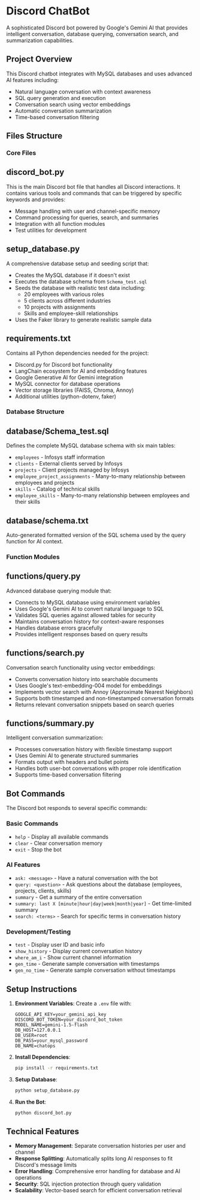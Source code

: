 # Discord ChatBot

A sophisticated Discord bot powered by Google's Gemini AI that provides intelligent conversation, database querying, conversation search, and summarization capabilities.

## Project Overview

This Discord chatbot integrates with MySQL databases and uses advanced AI features including:
- Natural language conversation with context awareness
- SQL query generation and execution
- Conversation search using vector embeddings
- Automatic conversation summarization
- Time-based conversation filtering

## Files Structure

### Core Files

## discord_bot.py
This is the main Discord bot file that handles all Discord interactions. It contains various tools and commands that can be triggered by specific keywords and provides:
- Message handling with user and channel-specific memory
- Command processing for queries, search, and summaries
- Integration with all function modules
- Test utilities for development

## setup_database.py
A comprehensive database setup and seeding script that:
- Creates the MySQL database if it doesn't exist
- Executes the database schema from `Schema_test.sql`
- Seeds the database with realistic test data including:
  - 20 employees with various roles
  - 5 clients across different industries
  - 10 projects with assignments
  - Skills and employee-skill relationships
- Uses the Faker library to generate realistic sample data

## requirements.txt
Contains all Python dependencies needed for the project:
- Discord.py for Discord bot functionality
- LangChain ecosystem for AI and embedding features
- Google Generative AI for Gemini integration
- MySQL connector for database operations
- Vector storage libraries (FAISS, Chroma, Annoy)
- Additional utilities (python-dotenv, faker)

### Database Structure

## database/Schema_test.sql
Defines the complete MySQL database schema with six main tables:
- `employees` - Infosys staff information
- `clients` - External clients served by Infosys
- `projects` - Client projects managed by Infosys
- `employee_project_assignments` - Many-to-many relationship between employees and projects
- `skills` - Catalog of technical skills
- `employee_skills` - Many-to-many relationship between employees and their skills

## database/schema.txt
Auto-generated formatted version of the SQL schema used by the query function for AI context.

### Function Modules

## functions/query.py
Advanced database querying module that:
- Connects to MySQL database using environment variables
- Uses Google's Gemini AI to convert natural language to SQL
- Validates SQL queries against allowed tables for security
- Maintains conversation history for context-aware responses
- Handles database errors gracefully
- Provides intelligent responses based on query results

## functions/search.py
Conversation search functionality using vector embeddings:
- Converts conversation history into searchable documents
- Uses Google's text-embedding-004 model for embeddings
- Implements vector search with Annoy (Approximate Nearest Neighbors)
- Supports both timestamped and non-timestamped conversation formats
- Returns relevant conversation snippets based on search queries

## functions/summary.py
Intelligent conversation summarization:
- Processes conversation history with flexible timestamp support
- Uses Gemini AI to generate structured summaries
- Formats output with headers and bullet points
- Handles both user-bot conversations with proper role identification
- Supports time-based conversation filtering

## Bot Commands

The Discord bot responds to several specific commands:

### Basic Commands
- `help` - Display all available commands
- `clear` - Clear conversation memory
- `exit` - Stop the bot

### AI Features
- `ask: <message>` - Have a natural conversation with the bot
- `query: <question>` - Ask questions about the database (employees, projects, clients, skills)
- `summary` - Get a summary of the entire conversation
- `summary: last X [minute|hour|day|week|month|year]` - Get time-limited summary
- `search: <terms>` - Search for specific terms in conversation history

### Development/Testing
- `test` - Display user ID and basic info
- `show_history` - Display current conversation history
- `where_am_i` - Show current channel information
- `gen_time` - Generate sample conversation with timestamps
- `gen_no_time` - Generate sample conversation without timestamps

## Setup Instructions

1. **Environment Variables**: Create a `.env` file with:
   ```
   GOOGLE_API_KEY=your_gemini_api_key
   DISCORD_BOT_TOKEN=your_discord_bot_token
   MODEL_NAME=gemini-1.5-flash
   DB_HOST=127.0.0.1
   DB_USER=root
   DB_PASS=your_mysql_password
   DB_NAME=chatops
   ```

2. **Install Dependencies**:
   ```bash
   pip install -r requirements.txt
   ```

3. **Setup Database**:
   ```bash
   python setup_database.py
   ```

4. **Run the Bot**:
   ```bash
   python discord_bot.py
   ```

## Technical Features

- **Memory Management**: Separate conversation histories per user and channel
- **Response Splitting**: Automatically splits long AI responses to fit Discord's message limits
- **Error Handling**: Comprehensive error handling for database and AI operations
- **Security**: SQL injection protection through query validation
- **Scalability**: Vector-based search for efficient conversation retrieval
